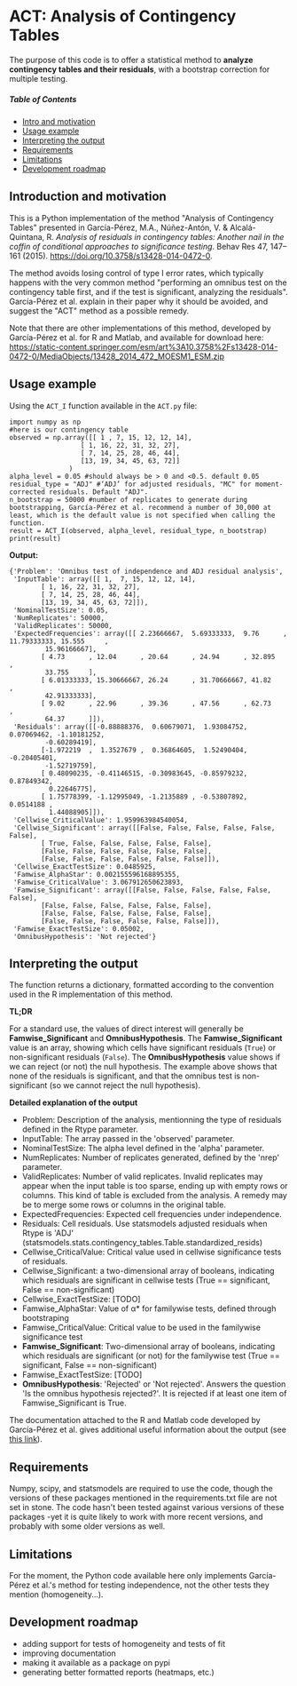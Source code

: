 # ACT: Analysis of Contingency Tables
The purpose of this code is to offer a statistical method to **analyze contingency tables and their residuals**, with a bootstrap correction for multiple testing.

##### Table of Contents  
- [Intro and motivation](#introduction-and-motivation)  
- [Usage example](#usage-example)
- [Interpreting the output](#interpreting-the-output)
- [Requirements](#requirements)
- [Limitations](#limitations)
- [Development roadmap](#development-roadmap)

## Introduction and motivation
This is a Python implementation of the method "Analysis of Contingency Tables" presented in García-Pérez, M.A., Núñez-Antón, V. & Alcalá-Quintana, R. *Analysis of residuals in contingency tables: Another nail in the coffin of conditional approaches to significance testing*. Behav Res 47, 147–161 (2015). https://doi.org/10.3758/s13428-014-0472-0.

The method avoids losing control of type I error rates, which typically happens with the very common method "performing an omnibus test on the contingency table first, and if the test is significant, analyzing the residuals". García-Pérez et al. explain in their paper why it should be avoided, and suggest the "ACT" method as a possible remedy.

Note that there are other implementations of this method, developed by García-Pérez et al. for R and Matlab, and available for download here: https://static-content.springer.com/esm/art%3A10.3758%2Fs13428-014-0472-0/MediaObjects/13428_2014_472_MOESM1_ESM.zip

## Usage example
Using the ```ACT_I``` function available in the ```ACT.py``` file:

```
import numpy as np
#here is our contingency table
observed = np.array([[ 1 , 7, 15, 12, 12, 14],
                  [ 1, 16, 22, 31, 32, 27],
                  [ 7, 14, 25, 28, 46, 44],
                  [13, 19, 34, 45, 63, 72]]
               ) 
alpha_level = 0.05 #should always be > 0 and <0.5. default 0.05
residual_type = "ADJ" #‘ADJ’ for adjusted residuals, "MC" for moment-corrected residuals. Default "ADJ".
n_bootstrap = 50000 #number of replicates to generate during bootstrapping, García-Pérez et al. recommend a number of 30,000 at least, which is the default value is not specified when calling the function.
result = ACT_I(observed, alpha_level, residual_type, n_bootstrap)
print(result)
```

**Output:**
```
{'Problem': 'Omnibus test of independence and ADJ residual analysis',
 'InputTable': array([[ 1,  7, 15, 12, 12, 14],
        [ 1, 16, 22, 31, 32, 27],
        [ 7, 14, 25, 28, 46, 44],
        [13, 19, 34, 45, 63, 72]]),
 'NominalTestSize': 0.05,
 'NumReplicates': 50000,
 'ValidReplicates': 50000,
 'ExpectedFrequencies': array([[ 2.23666667,  5.69333333,  9.76      , 11.79333333, 15.555     ,
         15.96166667],
        [ 4.73      , 12.04      , 20.64      , 24.94      , 32.895     ,
         33.755     ],
        [ 6.01333333, 15.30666667, 26.24      , 31.70666667, 41.82      ,
         42.91333333],
        [ 9.02      , 22.96      , 39.36      , 47.56      , 62.73      ,
         64.37      ]]),
 'Residuals': array([[-0.88888376,  0.60679071,  1.93084752,  0.07069462, -1.10181252,
         -0.60289419],
        [-1.972219  ,  1.3527679 ,  0.36864605,  1.52490404, -0.20405401,
         -1.52719759],
        [ 0.48090235, -0.41146515, -0.30983645, -0.85979232,  0.87849342,
          0.22646775],
        [ 1.75778399, -1.12995049, -1.2135889 , -0.53807892,  0.0514188 ,
          1.44088905]]),
 'Cellwise_CriticalValue': 1.959963984540054,
 'Cellwise_Significant': array([[False, False, False, False, False, False],
        [ True, False, False, False, False, False],
        [False, False, False, False, False, False],
        [False, False, False, False, False, False]]),
 'Cellwise_ExactTestSize': 0.0485925,
 'Famwise_AlphaStar': 0.002155596168895355,
 'Famwise_CriticalValue': 3.067912650623893,
 'Famwise_Significant': array([[False, False, False, False, False, False],
        [False, False, False, False, False, False],
        [False, False, False, False, False, False],
        [False, False, False, False, False, False]]),
 'Famwise_ExactTestSize': 0.05002,
 'OmnibusHypothesis': 'Not rejected'}
 ```
## Interpreting the output

The function returns a dictionary, formatted according to the convention used in the R implementation of this method. 

**TL;DR**

For a standard use, the values of direct interest will generally be **Famwise_Significant** and **OmnibusHypothesis**. The **Famwise_Significant** value is an array, showing which cells have significant residuals (`True`)  or non-significant residuals (`False`). The  **OmnibusHypothesis** value shows if we can reject (or not) the null hypothesis. The example above shows that none of the residuals is significant, and that the omnibus test is non-significant (so we cannot reject the null hypothesis).

**Detailed explanation of the output**

- Problem:  Description of the analysis, mentionning the type of residuals defined in the Rtype parameter.
- InputTable: The array passed in the 'observed'  parameter.
- NominalTestSize: The alpha level defined in the 'alpha' parameter.
- NumReplicates: Number of replicates generated, defined by the 'nrep' parameter.
- ValidReplicates: Number of valid replicates. Invalid replicates may appear when the input table is too sparse, ending up with empty rows or columns. This kind of table is excluded from the analysis. A remedy may be to merge some rows or columns in the original table.
- ExpectedFrequencies: Expected cell frequencies under independence.
- Residuals: Cell residuals. Use statsmodels adjusted residuals when Rtype is 'ADJ' (statsmodels.stats.contingency_tables.Table.standardized_resids)
- Cellwise_CriticalValue: Critical value used in cellwise significance tests of residuals.
- Cellwise_Significant: a two-dimensional array of booleans, indicating which residuals are significant in cellwise tests (True == significant, False == non-significant)
- Cellwise_ExactTestSize: [TODO]
- Famwise_AlphaStar: Value of α* for familywise tests, defined through bootstraping
- Famwise_CriticalValue: Critical value to be used in the familywise significance test
- **Famwise_Significant**: Two-dimensional array of booleans, indicating which residuals are significant (or not) for the familywise test (True == significant, False == non-significant)
- Famwise_ExactTestSize: [TODO]
- **OmnibusHypothesis**: 'Rejected' or 'Not rejected'. Answers the question 'Is the omnibus hypothesis rejected?'. It is rejected if at least one item of Famwise_Significant is True.
    
The documentation attached to the R and Matlab code developed by García-Pérez et al. gives additional useful information about the output (see [this link](https://static-content.springer.com/esm/art%3A10.3758%2Fs13428-014-0472-0/MediaObjects/13428_2014_472_MOESM1_ESM.zip)).

 
## Requirements
Numpy, scipy, and statsmodels are required to use the code, though the versions of these packages mentioned in the requirements.txt file are not set in stone. The code hasn't been tested against various versions of these packages -yet it is quite likely to work with more recent versions, and probably with some older versions as well.

## Limitations
For the moment, the Python code available here only implements García-Pérez et al.'s method for testing independence, not the other tests they mention (homogeneity...).

## Development roadmap

- adding support for tests of homogeneity and tests of fit
- improving documentation
- making it available as a package on pypi
- generating better formatted reports (heatmaps, etc.)
